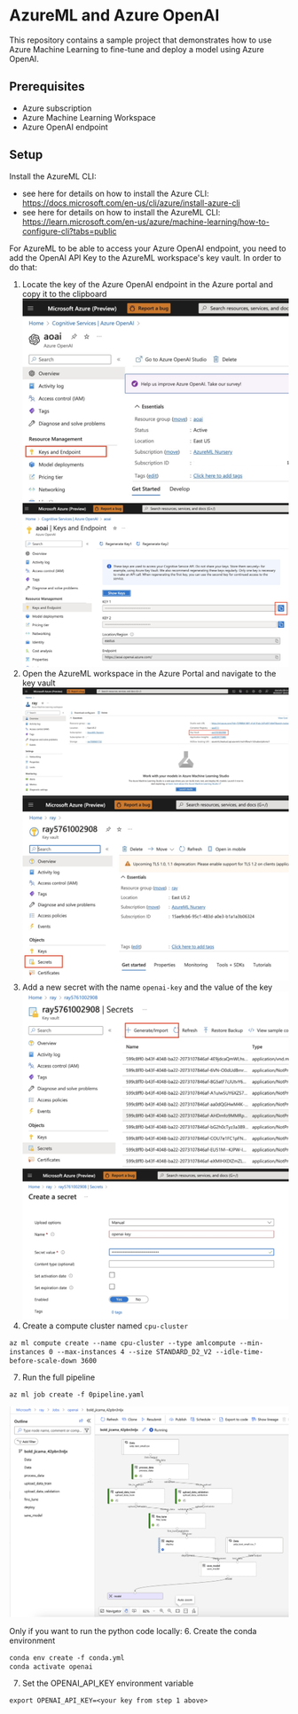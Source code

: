 # AzureML and Azure OpenAI

This repository contains a sample project that demonstrates how to use Azure Machine Learning to fine-tune and deploy a model using Azure OpenAI.

## Prerequisites

- Azure subscription
- Azure Machine Learning Workspace
- Azure OpenAI endpoint

## Setup

Install the AzureML CLI:
- see here for details on how to install the Azure CLI: https://docs.microsoft.com/en-us/cli/azure/install-azure-cli
- see here for details on how to install the AzureML CLI: https://learn.microsoft.com/en-us/azure/machine-learning/how-to-configure-cli?tabs=public

For AzureML to be able to access your Azure OpenAI endpoint, you need to add the OpenAI API Key to the AzureML workspace's key vault. In order to do that:

1. Locate the key of the Azure OpenAI endpoint in the Azure portal and copy it to the clipboard
![](images/openai-keys1.jpg)
![](images/openai-keys2.jpg)
2. Open the AzureML workspace in the Azure Portal and navigate to the key vault
![](images/keyvault1.jpg)
![](images/keyvault2.jpg)
4. Add a new secret with the name `openai-key` and the value of the key
![](images/keyvault3.jpg)
![](images/keyvault4.jpg)
5. Create a compute cluster named `cpu-cluster`
```shell
az ml compute create --name cpu-cluster --type amlcompute --min-instances 0 --max-instances 4 --size STANDARD_D2_V2 --idle-time-before-scale-down 3600
```

7. Run the full pipeline
```shell
az ml job create -f 0pipeline.yaml
```
![](images/pipeline.png)

Only if you want to run the python code locally:
6. Create the conda environment
```shell
conda env create -f conda.yml
conda activate openai
```
7. Set the OPENAI_API_KEY environment variable
```shell
export OPENAI_API_KEY=<your key from step 1 above>
```
